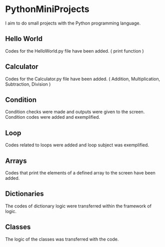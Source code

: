 # PythonMiniProjects
I aim to do small projects with the Python programming language.

## Hello World
Codes for the HelloWorld.py file have been added. ( print function )

## Calculator
Codes for the Calculator.py file have been added. ( Addition, Multiplication, Subtraction, Division )

## Condition
Condition checks were made and outputs were given to the screen. Condition codes were added and exemplified.

## Loop
Codes related to loops were added and loop subject was exemplified.

## Arrays
Codes that print the elements of a defined array to the screen have been added.

## Dictionaries
The codes of dictionary logic were transferred within the framework of logic.

## Classes
The logic of the classes was transferred with the code.